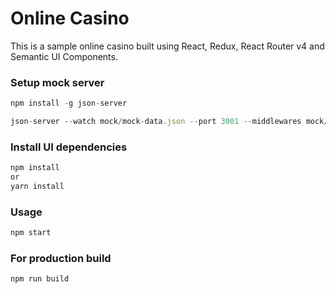 # Online Casino
This is a sample online casino built using React, Redux, React Router v4 and Semantic UI Components.


### Setup mock server
```javascript
npm install -g json-server
```

```javascript
json-server --watch mock/mock-data.json --port 3001 --middlewares mock/mock-api.js
```

### Install UI dependencies
```javascript
npm install
or
yarn install
```

### Usage
```javascript
npm start
```

### For production build
```javascript
npm run build
```


